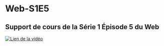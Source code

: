 # Web-S1E5
## Support de cours de la Série 1 Épisode 5 du Web
[![Lien de la vidéo](http://img.youtube.com/vi/i4CKGMCTdeY/0.jpg)](https://youtu.be/i4CKGMCTdeY)
